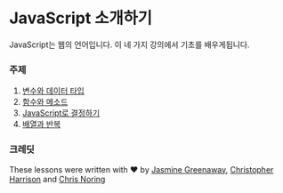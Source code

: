 # JavaScript 소개하기

JavaScript는 웹의 언어입니다. 이 네 가지 강의에서 기초를 배우게됩니다.

### 주제

1. [변수와 데이터 타입](1-data-types/README.md)
2. [함수와 메소드](2-functions-methods/README.md)
3. [JavaScript로 결정하기](3-making-decisions/README.md)
4. [배열과 반복](4-arrays-loops/README.md)

### 크레딧

These lessons were written with ♥️ by [Jasmine Greenaway](https://twitter.com/paladique), [Christopher Harrison](https://twitter.com/geektrainer) and [Chris Noring](https://twitter.com/chris_noring)
